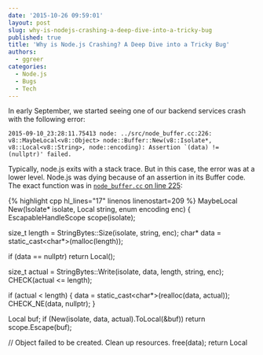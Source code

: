 ```yaml
---
date: '2015-10-26 09:59:01'
layout: post
slug: why-is-nodejs-crashing-a-deep-dive-into-a-tricky-bug
published: true
title: 'Why is Node.js Crashing? A Deep Dive into a Tricky Bug'
authors:
  - ggreer
categories:
  - Node.js
  - Bugs
  - Tech
---
```


In early September, we started seeing one of our backend services crash with the following error:

    2015-09-10_23:28:11.75413 node: ../src/node_buffer.cc:226: v8::MaybeLocal<v8::Object> node::Buffer::New(v8::Isolate*, v8::Local<v8::String>, node::encoding): Assertion `(data) != (nullptr)' failed.

Typically, node.js exits with a stack trace. But in this case, the error was at a lower level. Node.js was dying because of an assertion in its Buffer code. The exact function was in [`node_buffer.cc` on line 225](https://github.com/nodejs/node/blob/v4.2.1/src/node_buffer.cc#L225):

{% highlight cpp hl_lines="17" linenos linenostart=209 %}
MaybeLocal<Object> New(Isolate* isolate,
                       Local<String> string,
                       enum encoding enc) {
  EscapableHandleScope scope(isolate);

  size_t length = StringBytes::Size(isolate, string, enc);
  char* data = static_cast<char*>(malloc(length));

  if (data == nullptr)
    return Local<Object>();

  size_t actual = StringBytes::Write(isolate, data, length, string, enc);
  CHECK(actual <= length);

  if (actual < length) {
    data = static_cast<char*>(realloc(data, actual));
    CHECK_NE(data, nullptr);
  }

  Local<Object> buf;
  if (New(isolate, data, actual).ToLocal(&buf))
    return scope.Escape(buf);

  // Object failed to be created. Clean up resources.
  free(data);
  return Local<Object>();
}
{% endhighlight %}

Somehow, `data` was null. Thinking the `realloc()` on line 224 might have failed, I double-checked memory usage on the servers. They were not in danger of reaching any limits, and crashes didn't seem to depend on memory usage. The service crashed while using 1GB of RAM just as often as it did using 100MB. Dang. Not an easy fix. It was a slim hope anyways. Modern OSes don't return null from `malloc()` and friends.<sup>[\[1\]](#ref_1)</sup>

The next thing I did was `man realloc`, to try and figure out how it could return null. Except for an out-of-memory condition, it wasn't possible. Even passing null to `realloc()` returned a usable chunk of memory:

> If ptr is NULL, realloc() is identical to a call to malloc() for size bytes.  If size is zero and ptr is not NULL, a new, minimum sized object is allocated and the original object is freed.

So there was simply no way for that function, executed sequentially, to fail in this way. Therefore (I reasoned), the bug must be another thread modifying shared state. Probably a hard-to-reproduce race condition. Ugh. Still, I needed to fix the issue. Desiring to know more, I tried to build a reproducible test case.

Unfortunately, I could only trigger the crash in production and staging, and only when copying lots of data between instances of our colab service. Having a lot of other stuff to do, I mitigated the issue by reducing the peak rate at which the service copied data.

A month later, Matt finally got tired of seeing crash emails. We paired to try and find the underlying cause. When I was explaining the issue to Matt, I pointed out that `realloc()` never returns null. He double-checked the manpage and disagreed. When he linked to the manpage describing `realloc()`'s behavior, it said:

> If size was equal to 0, either NULL or a pointer suitable to be passed to free() is returned.

Wait, what?! It turned out that I had run `man realloc` on my mac, while he had googled for realloc and clicked on the first result. That result described `realloc()` on linux. Apparently, the two behaved differently. Here are the relevant lines from `Buffer::New`:

{% highlight cpp linenos linenostart=220 %}
size_t actual = StringBytes::Write(isolate, data, length, string, enc);
CHECK(actual <= length);

if (actual < length) {
  data = static_cast<char*>(realloc(data, actual));
  CHECK_NE(data, nullptr);
}
{% endhighlight %}

If `realloc()` returns null, `actual` must be 0. If `actual` is 0, `StringBytes::Write()` must have returned 0. But to get to the that line, `length` must be greater than 0. How could this happen? Remember how `length` is set:

{% highlight cpp linenos linenostart=220 %}
size_t length = StringBytes::Size(isolate, string, enc);
{% endhighlight %}

So `StringBytes::Size()` thinks the buffer is a certain size, but `StringBytes::Write()` disagrees or fails. To confirm this hypothesis, Matt and I added a `printf()` before the `realloc()`:

{% highlight cpp linenos linenostart=220 %}
size_t actual = StringBytes::Write(isolate, data, length, string, enc);
CHECK(actual <= length);

if (actual < length) {
  printf("actual: %u length: %u\n", actual, length);
  data = static_cast<char*>(realloc(data, actual));
  CHECK_NE(data, nullptr);
}
{% endhighlight %}

I deployed this custom Node.js build to staging, and soon saw crashes immediately preceded by lines such as:

{% highlight text %}
2015-10-17_19:22:45.89086 actual: 0 length: 11518
{% endhighlight %}

Yahtzee! We're on the right track. Now how could `StringBytes::Write()` return 0? We both suspected [base64](https://en.wikipedia.org/wiki/Base64)-encoded buffers. Delving into [`string_bytes.cc`](https://github.com/nodejs/node/blob/v4.2.1/src/string_bytes.cc), we see that `StringBytes::Size()` calls `base64_decoded_size()`, which calls `base64_decoded_size_fast()`, which basically returns `length / 4 * 3`.<sup>[\[2\]](#ref_1)</sup> At no point do any of these methods check for valid base64 encoded data. They don't strip whitespace or invalid characters. They just multiply by 0.75.

It's a different story for `StringBytes::Write()`. That function calls `base64_decode()`, which calls `base64_decode_fast()`, which can return early if there's invalid base64 data. If fast decode fails, `base64_decode_slow()` is called. Let's take a look at that function, which starts at [line 167 of `string_bytes.cc`](https://github.com/nodejs/node/blob/v4.2.1/src/string_bytes.cc#L167):

{% highlight cpp linenos hl_lines="16 17" linenostart=167 %}
template <typename TypeName>
size_t base64_decode_slow(char* dst, size_t dstlen,
                          const TypeName* src, size_t srclen) {
  uint8_t hi;
  uint8_t lo;
  size_t i = 0;
  size_t k = 0;
  for (;;) {
#define V(expr)                                             \
    while (i < srclen) {                                    \
      const uint8_t c = src[i];                             \
      lo = unbase64(c);                                     \
      i += 1;                                               \
      if (lo < 64)                                          \
        break;  /* Legal character. */                      \
      if (c == '=')                                         \
        return k;                                           \
    }                                                       \
    expr;                                                   \
    if (i >= srclen)                                        \
      return k;                                             \
    if (k >= dstlen)                                        \
      return k;                                             \
    hi = lo;
    V(/* Nothing. */);
    V(dst[k++] = ((hi & 0x3F) << 2) | ((lo & 0x30) >> 4));
    V(dst[k++] = ((hi & 0x0F) << 4) | ((lo & 0x3C) >> 2));
    V(dst[k++] = ((hi & 0x03) << 6) | ((lo & 0x3F) >> 0));
#undef V
  }
  UNREACHABLE();
}
{% endhighlight %}

This macro-fied code may be a little hard to follow, but the behavior we care about is straightforward. Look at lines 182 and 183. Any `=` in the data causes the function to return early. It doesn't matter if `src` is a megabyte. If the first character is `=`, `k` is still zero when line 183 is hit. Once we figured this out, it wasn't too hard to reproduce the issue in a line of JavaScript. Try this with Node.js (or io.js) from v3.0.0 to v4.2.1:

{% highlight javascript %}
ggreer@lithium:~% node
> new Buffer("=" + new Array(10000).join("A"), "base64");
node: ../src/node_buffer.cc:225: v8::MaybeLocal<v8::Object> node::Buffer::New(v8::Isolate*, v8::Local<v8::String>, node::encoding): Assertion `(data) != (nullptr)' failed.
zsh: abort (core dumped)  node
ggreer@lithium:~%
{% endhighlight %}

Armed with a one-liner crash, I [reported the issue to Node.js](https://github.com/nodejs/node/issues/3496) and described how I thought it was breaking. It only took a day for [Ben Noordhuis](https://github.com/bnoordhuis) to fix the bug in master. Node.js v4.2.2 and v5.0.0 will have the fix. Mission accomplished!

Except, we forgot one thing. Where was this invalid base64 coming from? Why was our back-end service processing it?

---

Thanks to Matt Kaniaris, Ben Noordhuis, and the rest of the Node.js team for their help.

1. <span id="ref_1"></span> Even when a process asks for more memory than is available, modern OSes return a usable pointer. Only when the memory is accessed will the OS jump into action and free memory by [killing processes](http://linux-mm.org/OOM_Killer).

2. <span id="ref_2"></span> Why `length / 4 * 3` instead of `length * 0.75` or `(length * 3) / 4`? This is C++, so the former requires a type conversion to float or double, followed by rounding. The latter could overflow if `length` is greater than `SIZE_MAX / 3`.
